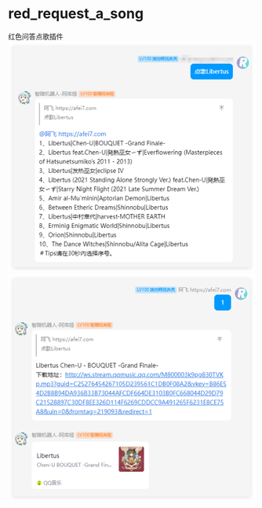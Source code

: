 # red_request_a_song
红色问答点歌插件
<br>
![Red Request a Song](https://github.com/nodesire7/red_request_a_song/blob/main/1.png?raw=true)
![Red Request a Song](https://github.com/nodesire7/red_request_a_song/blob/main/2.png?raw=true)
